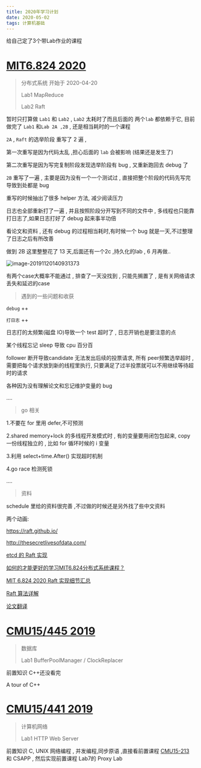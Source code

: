 ```yaml
---
title: 2020年学习计划
date: 2020-05-02
tags: 计算机基础
---
```


给自己定了3个带Lab作业的课程

<!-- more -->



# [MIT6.824 2020](http://nil.csail.mit.edu/6.824/2020/schedule.html) 

> 分布式系统 开始于 2020-04-20
>
> Lab1  MapReduce
>
> Lab2  Raft

暂时只打算做 `Lab1` 和 `Lab2` , `Lab2` 太耗时了而且后面的 两个`lab` 都依赖于它, 目前做完了 `Lab1` 和`Lab 2A ,2B` , 还是相当耗时的一个课程

`2A` , `Raft` 的选举阶段 重写了 2 遍 , 

第一次重写是因为代码太乱 ,担心后面的 `lab` 会被影响 (结果还是发生了)

第二次重写是因为写完复制阶段发现选举阶段有 bug , 又重新跑回去 debug 了

`2B` 重写了一遍 , 主要是因为没有一个一个测试过 , 直接把整个阶段的代码先写完导致到处都是 bug

重写的时候抽出了很多 helper 方法, 减少阅读压力 

日志也全部重新打了一遍 , 并且按照阶段分开写到不同的文件中 , 多线程也只能靠打日志了,如果日志打好了 debug 起来事半功倍 

看论文和资料 , 还有 debug 的过程相当耗时,有时候一个 bug 就是一天,不过整理了日志之后有所改善

做到 2B 这里整整花了 13 天,后面还有一个2c ,持久化的lab , 6 月再做..

![image-20191120140931373](/images/lab2ab.png)

有两个case大概率不能通过 , 排查了一天没找到 , 只能先搁置了 , 是有关网络请求丢失和延迟的case


> 遇到的一些问题和收获

`debug` ++

`打日志` ++

日志打的太频繁(磁盘 IO)导致一个 test 超时了 , 日志开销也是要注意的点

某个线程忘记 sleep 导致 cpu 百分百

follower 断开导致candidate 无法发出后续的投票请求, 所有 peer频繁选举超时 , 需要把每个请求放到新的线程里执行, 只要满足了过半投票就可以不用继续等待超时的请求

各种因为没有理解论文和忘记维护变量的 bug

....









> go 相关

1.不要在 for 里用 defer,不可预测

2.shared memory+lock 的多线程开发模式时 , 有的变量要用闭包包起来, copy 一份线程独立的 , 比如 for 循环时候的 i 变量

3.利用 select+time.After() 实现超时机制

4.go race 检测死锁

....



> 资料

schedule 里给的资料很完善 ,不过做的时候还是另外找了些中文资料

两个动画:

https://raft.github.io/

http://thesecretlivesofdata.com/



[etcd 的 Raft 实现](https://gocode.cc/project/14/article/134)

[如何的才能更好的学习MIT6.824分布式系统课程？](https://www.zhihu.com/question/29597104)

[MIT 6.824 2020 Raft 实现细节汇总](https://zhuanlan.zhihu.com/p/103849249)

[Raft 算法详解](https://blog.csdn.net/daaikuaichuan/article/details/98627822)

[论文翻译](https://www.cnblogs.com/linbingdong/p/6442673.html)

# [CMU15/445 2019](https://15445.courses.cs.cmu.edu/fall2019/) 

> 数据库
>
> Lab1 BufferPoolManager / ClockReplacer

前置知识 C++还没看完

A tour of C++

# [CMU15/441 2019](https://computer-networks.github.io/sp19/assignments.html) 

> 计算机网络
>
> Lab1 HTTP Web Server

前置知识 C, UNIX 网络编程 , 并发编程,同步原语 ,直接看前置课程 [CMU15-213](https://www.cs.cmu.edu/~213/schedule.html) 和 CSAPP , 然后实现前置课程 Lab7的 Proxy Lab